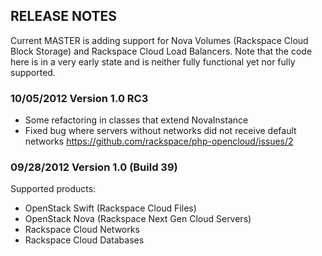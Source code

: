 RELEASE NOTES
-------------

Current MASTER is adding support for Nova Volumes (Rackspace Cloud Block
Storage) and Rackspace Cloud Load Balancers. Note that the code here is in
a very early state and is neither fully functional yet nor fully supported.

### 10/05/2012 Version 1.0 RC3
* Some refactoring in classes that extend NovaInstance
* Fixed bug where servers without networks did not receive default networks
  https://github.com/rackspace/php-opencloud/issues/2

### 09/28/2012 Version 1.0 (Build 39)
Supported products:
* OpenStack Swift (Rackspace Cloud Files)
* OpenStack Nova (Rackspace Next Gen Cloud Servers)
* Rackspace Cloud Networks
* Rackspace Cloud Databases
